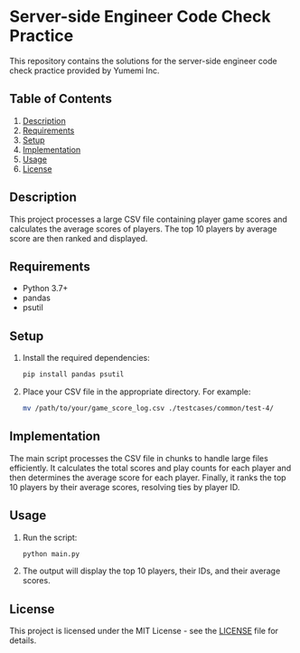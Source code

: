 # Server-side Engineer Code Check Practice

This repository contains the solutions for the server-side engineer code check practice provided by Yumemi Inc.

## Table of Contents

1. [Description](#description)
2. [Requirements](#requirements)
3. [Setup](#setup)
4. [Implementation](#implementation)
5. [Usage](#usage)
6. [License](#license)

## Description

This project processes a large CSV file containing player game scores and calculates the average scores of players. The top 10 players by average score are then ranked and displayed.

## Requirements

- Python 3.7+
- pandas
- psutil

## Setup

1. Install the required dependencies:
    ```sh
    pip install pandas psutil
    ```

2. Place your CSV file in the appropriate directory. For example:
    ```sh
    mv /path/to/your/game_score_log.csv ./testcases/common/test-4/
    ```

## Implementation

The main script processes the CSV file in chunks to handle large files efficiently. It calculates the total scores and play counts for each player and then determines the average score for each player. Finally, it ranks the top 10 players by their average scores, resolving ties by player ID.

## Usage

1. Run the script:
    ```sh
    python main.py
    ```

2. The output will display the top 10 players, their IDs, and their average scores.

## License

This project is licensed under the MIT License - see the [LICENSE](LICENSE) file for details.